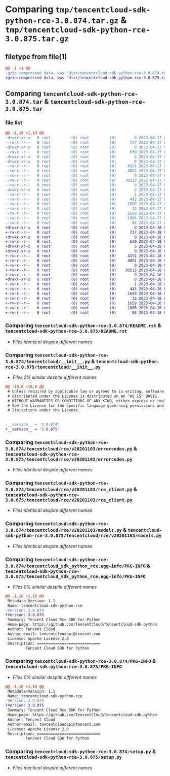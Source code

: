 # Comparing `tmp/tencentcloud-sdk-python-rce-3.0.874.tar.gz` & `tmp/tencentcloud-sdk-python-rce-3.0.875.tar.gz`

## filetype from file(1)

```diff
@@ -1 +1 @@
-gzip compressed data, was "dist/tencentcloud-sdk-python-rce-3.0.874.tar", last modified: Mon Apr 17 00:42:50 2023, max compression
+gzip compressed data, was "dist/tencentcloud-sdk-python-rce-3.0.875.tar", last modified: Tue Apr 18 00:48:42 2023, max compression
```

## Comparing `tencentcloud-sdk-python-rce-3.0.874.tar` & `tencentcloud-sdk-python-rce-3.0.875.tar`

### file list

```diff
@@ -1,19 +1,19 @@
-drwxr-xr-x   0 root         (0) root         (0)        0 2023-04-17 00:42:50.000000 tencentcloud-sdk-python-rce-3.0.874/
--rw-r--r--   0 root         (0) root         (0)      737 2023-04-17 00:42:50.000000 tencentcloud-sdk-python-rce-3.0.874/README.rst
-drwxr-xr-x   0 root         (0) root         (0)        0 2023-04-17 00:42:50.000000 tencentcloud-sdk-python-rce-3.0.874/tencentcloud/
--rw-r--r--   0 root         (0) root         (0)      630 2023-04-17 00:42:50.000000 tencentcloud-sdk-python-rce-3.0.874/tencentcloud/__init__.py
-drwxr-xr-x   0 root         (0) root         (0)        0 2023-04-17 00:42:50.000000 tencentcloud-sdk-python-rce-3.0.874/tencentcloud/rce/
-drwxr-xr-x   0 root         (0) root         (0)        0 2023-04-17 00:42:50.000000 tencentcloud-sdk-python-rce-3.0.874/tencentcloud/rce/v20201103/
--rw-r--r--   0 root         (0) root         (0)     4151 2023-04-17 00:42:50.000000 tencentcloud-sdk-python-rce-3.0.874/tencentcloud/rce/v20201103/errorcodes.py
--rw-r--r--   0 root         (0) root         (0)     4001 2023-04-17 00:42:50.000000 tencentcloud-sdk-python-rce-3.0.874/tencentcloud/rce/v20201103/rce_client.py
--rw-r--r--   0 root         (0) root         (0)        0 2023-04-17 00:42:50.000000 tencentcloud-sdk-python-rce-3.0.874/tencentcloud/rce/v20201103/__init__.py
--rw-r--r--   0 root         (0) root         (0)    30513 2023-04-17 00:42:50.000000 tencentcloud-sdk-python-rce-3.0.874/tencentcloud/rce/v20201103/models.py
--rw-r--r--   0 root         (0) root         (0)        0 2023-04-17 00:42:50.000000 tencentcloud-sdk-python-rce-3.0.874/tencentcloud/rce/__init__.py
-drwxr-xr-x   0 root         (0) root         (0)        0 2023-04-17 00:42:50.000000 tencentcloud-sdk-python-rce-3.0.874/tencentcloud_sdk_python_rce.egg-info/
--rw-r--r--   0 root         (0) root         (0)        1 2023-04-17 00:42:50.000000 tencentcloud-sdk-python-rce-3.0.874/tencentcloud_sdk_python_rce.egg-info/dependency_links.txt
--rw-r--r--   0 root         (0) root         (0)      445 2023-04-17 00:42:50.000000 tencentcloud-sdk-python-rce-3.0.874/tencentcloud_sdk_python_rce.egg-info/SOURCES.txt
--rw-r--r--   0 root         (0) root         (0)     1659 2023-04-17 00:42:50.000000 tencentcloud-sdk-python-rce-3.0.874/tencentcloud_sdk_python_rce.egg-info/PKG-INFO
--rw-r--r--   0 root         (0) root         (0)       13 2023-04-17 00:42:50.000000 tencentcloud-sdk-python-rce-3.0.874/tencentcloud_sdk_python_rce.egg-info/top_level.txt
--rw-r--r--   0 root         (0) root         (0)     1659 2023-04-17 00:42:50.000000 tencentcloud-sdk-python-rce-3.0.874/PKG-INFO
--rw-r--r--   0 root         (0) root         (0)     1006 2023-04-17 00:42:50.000000 tencentcloud-sdk-python-rce-3.0.874/setup.py
--rw-r--r--   0 root         (0) root         (0)       88 2023-04-17 00:42:50.000000 tencentcloud-sdk-python-rce-3.0.874/setup.cfg
+drwxr-xr-x   0 root         (0) root         (0)        0 2023-04-18 00:48:42.000000 tencentcloud-sdk-python-rce-3.0.875/
+-rw-r--r--   0 root         (0) root         (0)      737 2023-04-18 00:48:42.000000 tencentcloud-sdk-python-rce-3.0.875/README.rst
+drwxr-xr-x   0 root         (0) root         (0)        0 2023-04-18 00:48:42.000000 tencentcloud-sdk-python-rce-3.0.875/tencentcloud/
+-rw-r--r--   0 root         (0) root         (0)      630 2023-04-18 00:48:42.000000 tencentcloud-sdk-python-rce-3.0.875/tencentcloud/__init__.py
+drwxr-xr-x   0 root         (0) root         (0)        0 2023-04-18 00:48:42.000000 tencentcloud-sdk-python-rce-3.0.875/tencentcloud/rce/
+drwxr-xr-x   0 root         (0) root         (0)        0 2023-04-18 00:48:42.000000 tencentcloud-sdk-python-rce-3.0.875/tencentcloud/rce/v20201103/
+-rw-r--r--   0 root         (0) root         (0)     4151 2023-04-18 00:48:42.000000 tencentcloud-sdk-python-rce-3.0.875/tencentcloud/rce/v20201103/errorcodes.py
+-rw-r--r--   0 root         (0) root         (0)     4001 2023-04-18 00:48:42.000000 tencentcloud-sdk-python-rce-3.0.875/tencentcloud/rce/v20201103/rce_client.py
+-rw-r--r--   0 root         (0) root         (0)        0 2023-04-18 00:48:42.000000 tencentcloud-sdk-python-rce-3.0.875/tencentcloud/rce/v20201103/__init__.py
+-rw-r--r--   0 root         (0) root         (0)    30513 2023-04-18 00:48:42.000000 tencentcloud-sdk-python-rce-3.0.875/tencentcloud/rce/v20201103/models.py
+-rw-r--r--   0 root         (0) root         (0)        0 2023-04-18 00:48:42.000000 tencentcloud-sdk-python-rce-3.0.875/tencentcloud/rce/__init__.py
+drwxr-xr-x   0 root         (0) root         (0)        0 2023-04-18 00:48:42.000000 tencentcloud-sdk-python-rce-3.0.875/tencentcloud_sdk_python_rce.egg-info/
+-rw-r--r--   0 root         (0) root         (0)        1 2023-04-18 00:48:42.000000 tencentcloud-sdk-python-rce-3.0.875/tencentcloud_sdk_python_rce.egg-info/dependency_links.txt
+-rw-r--r--   0 root         (0) root         (0)      445 2023-04-18 00:48:42.000000 tencentcloud-sdk-python-rce-3.0.875/tencentcloud_sdk_python_rce.egg-info/SOURCES.txt
+-rw-r--r--   0 root         (0) root         (0)     1659 2023-04-18 00:48:42.000000 tencentcloud-sdk-python-rce-3.0.875/tencentcloud_sdk_python_rce.egg-info/PKG-INFO
+-rw-r--r--   0 root         (0) root         (0)       13 2023-04-18 00:48:42.000000 tencentcloud-sdk-python-rce-3.0.875/tencentcloud_sdk_python_rce.egg-info/top_level.txt
+-rw-r--r--   0 root         (0) root         (0)     1659 2023-04-18 00:48:42.000000 tencentcloud-sdk-python-rce-3.0.875/PKG-INFO
+-rw-r--r--   0 root         (0) root         (0)     1006 2023-04-18 00:48:42.000000 tencentcloud-sdk-python-rce-3.0.875/setup.py
+-rw-r--r--   0 root         (0) root         (0)       88 2023-04-18 00:48:42.000000 tencentcloud-sdk-python-rce-3.0.875/setup.cfg
```

### Comparing `tencentcloud-sdk-python-rce-3.0.874/README.rst` & `tencentcloud-sdk-python-rce-3.0.875/README.rst`

 * *Files identical despite different names*

### Comparing `tencentcloud-sdk-python-rce-3.0.874/tencentcloud/__init__.py` & `tencentcloud-sdk-python-rce-3.0.875/tencentcloud/__init__.py`

 * *Files 2% similar despite different names*

```diff
@@ -10,8 +10,8 @@
 # Unless required by applicable law or agreed to in writing, software
 # distributed under the License is distributed on an "AS IS" BASIS,
 # WITHOUT WARRANTIES OR CONDITIONS OF ANY KIND, either express or implied.
 # See the License for the specific language governing permissions and
 # limitations under the License.
 
 
-__version__ = '3.0.874'
+__version__ = '3.0.875'
```

### Comparing `tencentcloud-sdk-python-rce-3.0.874/tencentcloud/rce/v20201103/errorcodes.py` & `tencentcloud-sdk-python-rce-3.0.875/tencentcloud/rce/v20201103/errorcodes.py`

 * *Files identical despite different names*

### Comparing `tencentcloud-sdk-python-rce-3.0.874/tencentcloud/rce/v20201103/rce_client.py` & `tencentcloud-sdk-python-rce-3.0.875/tencentcloud/rce/v20201103/rce_client.py`

 * *Files identical despite different names*

### Comparing `tencentcloud-sdk-python-rce-3.0.874/tencentcloud/rce/v20201103/models.py` & `tencentcloud-sdk-python-rce-3.0.875/tencentcloud/rce/v20201103/models.py`

 * *Files identical despite different names*

### Comparing `tencentcloud-sdk-python-rce-3.0.874/tencentcloud_sdk_python_rce.egg-info/PKG-INFO` & `tencentcloud-sdk-python-rce-3.0.875/tencentcloud_sdk_python_rce.egg-info/PKG-INFO`

 * *Files 0% similar despite different names*

```diff
@@ -1,10 +1,10 @@
 Metadata-Version: 1.1
 Name: tencentcloud-sdk-python-rce
-Version: 3.0.874
+Version: 3.0.875
 Summary: Tencent Cloud Rce SDK for Python
 Home-page: https://github.com/TencentCloud/tencentcloud-sdk-python
 Author: Tencent Cloud
 Author-email: tencentcloudapi@tencent.com
 License: Apache License 2.0
 Description: ============================
         Tencent Cloud SDK for Python
```

### Comparing `tencentcloud-sdk-python-rce-3.0.874/PKG-INFO` & `tencentcloud-sdk-python-rce-3.0.875/PKG-INFO`

 * *Files 0% similar despite different names*

```diff
@@ -1,10 +1,10 @@
 Metadata-Version: 1.1
 Name: tencentcloud-sdk-python-rce
-Version: 3.0.874
+Version: 3.0.875
 Summary: Tencent Cloud Rce SDK for Python
 Home-page: https://github.com/TencentCloud/tencentcloud-sdk-python
 Author: Tencent Cloud
 Author-email: tencentcloudapi@tencent.com
 License: Apache License 2.0
 Description: ============================
         Tencent Cloud SDK for Python
```

### Comparing `tencentcloud-sdk-python-rce-3.0.874/setup.py` & `tencentcloud-sdk-python-rce-3.0.875/setup.py`

 * *Files identical despite different names*

